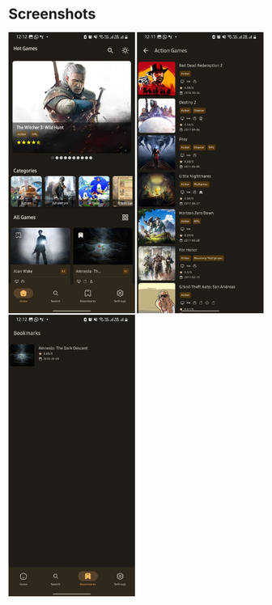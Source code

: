 # Screenshots
<img src="demo/Screenshot_20240411_121234_GameTrail.jpg" width="250"/> <img src="demo/Screenshot_20240411_121155_GameTrail.jpg" width="250"/> <img src="demo/Screenshot_20240411_121226_GameTrail.jpg" width="250"/>

